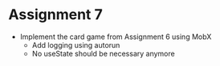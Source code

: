 # Assignment 7
- Implement the card game from Assignment 6 using MobX
  - Add logging using autorun
  - No useState should be necessary anymore


